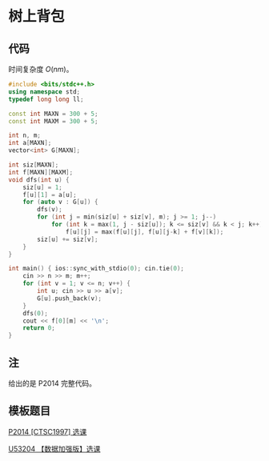 # 树上背包

## 代码

时间复杂度 $O(nm)$。

```cpp
#include <bits/stdc++.h>
using namespace std;
typedef long long ll;

const int MAXN = 300 + 5;
const int MAXM = 300 + 5;

int n, m;
int a[MAXN];
vector<int> G[MAXN];

int siz[MAXN];
int f[MAXN][MAXM];
void dfs(int u) {
    siz[u] = 1;
    f[u][1] = a[u];
    for (auto v : G[u]) {
        dfs(v);
        for (int j = min(siz[u] + siz[v], m); j >= 1; j--)
            for (int k = max(1, j - siz[u]); k <= siz[v] && k < j; k++)
                f[u][j] = max(f[u][j], f[u][j-k] + f[v][k]);
        siz[u] += siz[v];
    }
}

int main() { ios::sync_with_stdio(0); cin.tie(0);
    cin >> n >> m; m++;
    for (int v = 1; v <= n; v++) {
        int u; cin >> u >> a[v];
        G[u].push_back(v);
    }
    dfs(0);
    cout << f[0][m] << '\n';
    return 0;
}
```

## 注

给出的是 P2014 完整代码。

## 模板题目

[P2014 [CTSC1997] 选课](https://www.luogu.com.cn/problem/P2014)

[U53204 【数据加强版】选课](https://www.luogu.com.cn/problem/U53204)